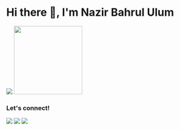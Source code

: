 # Hi there 👋, I'm Nazir Bahrul Ulum

<p>
    <img src="https://github-readme-stats.vercel.app/api?username=devnazir&hide=contribs,prs&show_icons=true&hide_border=true&title_color=000" />
    <img src="https://github-readme-stats.vercel.app/api/top-langs/?username=devnazir&layout=compact" height=180 />
</p>

### Let's connect!
<p>
    <a href="https://nazirbahrululum.com" target="blank"><img src="https://img.shields.io/badge/Website-https://nazirbahrululum.com-green?" /></a>
    <a href="https://www.linkedin.com/in/nazir-bahrul-ulum-015a83187/" target="blank"><img src="https://img.shields.io/badge/Nazir-Bahrul-Ulum-30302f?style=flat&logo=linkedin" /></a>
    <a href="https://saweria.co/nazirbahrululum" target="blank"><img src="https://ionicabizau.github.io/badges/saweria.svg" /></a>
</p>

